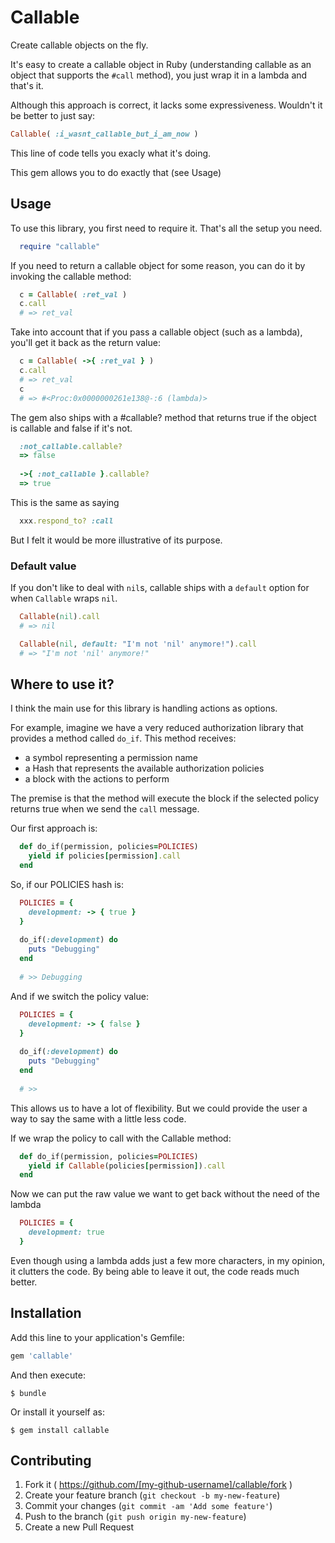 # Callable

Create callable objects on the fly.

It's easy to create a callable object in Ruby (understanding callable
as an object that supports the `#call` method), you just wrap it in a
lambda and that's it. 

Although this approach is correct, it lacks some expressiveness. Wouldn't it
be better to just say:

```ruby
Callable( :i_wasnt_callable_but_i_am_now )
```

This line of code tells you exacly what it's doing.

This gem allows you to do exactly that (see Usage)


## Usage

To use this library, you first need to require it. That's all the setup you need.

```ruby
  require "callable"
```

If you need to return a callable object for some reason, you can do it by invoking the callable method:

```ruby
  c = Callable( :ret_val )
  c.call
  # => ret_val
```

Take into account that if you pass a callable object (such as a
lambda), you'll get it back as the return value:

```ruby
  c = Callable( ->{ :ret_val } )
  c.call
  # => ret_val
  c
  # => #<Proc:0x0000000261e138@-:6 (lambda)>
```

The gem also ships with a #callable? method that returns true if the
object is callable and false if it's not.

```ruby
  :not_callable.callable?
  => false
  
  ->{ :not_callable }.callable?
  => true
```

This is the same as saying

```ruby
  xxx.respond_to? :call
```

But I felt it would be more illustrative of its purpose.

### Default value

If you don't like to deal with `nil`s, callable ships with a `default` option for when `Callable` wraps `nil`.

```ruby
  Callable(nil).call
  # => nil

  Callable(nil, default: "I'm not 'nil' anymore!").call
  # => "I'm not 'nil' anymore!"
```


## Where to use it?

I think the main use for this library is handling actions as options.

For example, imagine we have a very reduced authorization library that provides a method called `do_if`.
This method receives:
  - a symbol representing a permission name
  - a Hash that represents the available authorization policies
  - a block with the actions to perform

The premise is that the method will execute the block if the selected policy returns true when we send the `call` message.

Our first approach is:

```ruby
  def do_if(permission, policies=POLICIES)
    yield if policies[permission].call
  end
```

So, if our POLICIES hash is:

```ruby
  POLICIES = {
    development: -> { true }
  }
  
  do_if(:development) do
    puts "Debugging"
  end
  
  # >> Debugging
```

And if we switch the policy value:

```ruby
  POLICIES = {
    development: -> { false }
  }
  
  do_if(:development) do
    puts "Debugging"
  end
  
  # >> 
```

This allows us to have a lot of flexibility. But we could provide the user a way to say the same with a little less code.

If we wrap the policy to call with the Callable method:

```ruby
  def do_if(permission, policies=POLICIES)
    yield if Callable(policies[permission]).call
  end
```

Now we can put the raw value we want to get back without the need of the lambda

```ruby
  POLICIES = {
    development: true
  }
```

Even though using a lambda adds just a few more characters, in my opinion, it clutters the code. By being able to leave it out, the code reads much better.

## Installation

Add this line to your application's Gemfile:

```ruby
gem 'callable'
```

And then execute:

    $ bundle

Or install it yourself as:

    $ gem install callable

## Contributing

1. Fork it ( https://github.com/[my-github-username]/callable/fork )
2. Create your feature branch (`git checkout -b my-new-feature`)
3. Commit your changes (`git commit -am 'Add some feature'`)
4. Push to the branch (`git push origin my-new-feature`)
5. Create a new Pull Request
